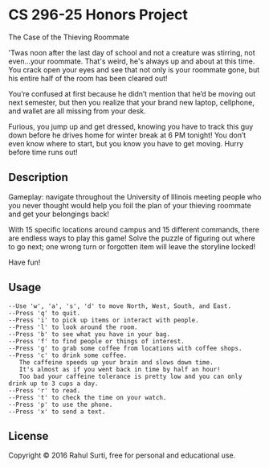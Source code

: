# CS 296-25 Honors Project

The Case of the Thieving Roommate

'Twas noon after the last day of school and not a creature was stirring, not even...your roommate.  That's weird, he's always up and about at this time.  You crack open your eyes and see that not only is your roommate gone, but his entire half of the room has been cleared out!

You’re confused at first because he didn’t mention that he’d be moving out next semester, but then you realize that your brand new laptop, cellphone, and wallet are all missing from your desk.

Furious, you jump up and get dressed, knowing you have to track this guy down before he drives home for winter break at 6 PM tonight! You don’t even know where to start, but you know you have to get moving. Hurry before time runs out!

## Description

Gameplay: navigate throughout the University of Illinois meeting people who you never thought would help you foil the plan of your thieving roommate and get your belongings back!

With 15 specific locations around campus and 15 different commands, there are endless ways to play this game!  Solve the puzzle of figuring out where to go next; one wrong turn or forgotten item will leave the storyline locked!

Have fun!

## Usage

	--Use 'w', 'a', 's', 'd' to move North, West, South, and East.
	--Press 'q' to quit.
	--Press 'i' to pick up items or interact with people.
	--Press 'l' to look around the room.
	--Press 'b' to see what you have in your bag.
	--Press 'f' to find people or things of interest.
	--Press 'g' to grab some coffee from locations with coffee shops.
	--Press 'c' to drink some coffee.
	   The caffeine speeds up your brain and slows down time.
	   It's almost as if you went back in time by half an hour!
	   Too bad your caffeine tolerance is pretty low and you can only drink up to 3 cups a day.
	--Press 'r' to read.
	--Press 't' to check the time on your watch.
	--Press 'p' to use the phone.
	--Press 'x' to send a text.

## License

Copyright © 2016 Rahul Surti, free for personal and educational use.
